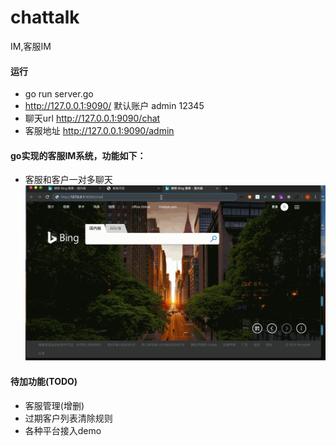 # chattalk
IM,客服IM
#### 运行
-  go run server.go
- http://127.0.0.1:9090/    默认账户  admin 12345
- 聊天url http://127.0.0.1:9090/chat
- 客服地址 http://127.0.0.1:9090/admin
#### go实现的客服IM系统，功能如下：
- 客服和客户一对多聊天
![动图](/static/images/Untitled.gif)
#### 待加功能(TODO)
- 客服管理(增删)
- 过期客户列表清除规则
- 各种平台接入demo